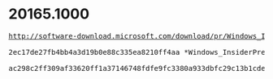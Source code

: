 # 20165.1000

<pre>
<a href="http://software-download.microsoft.com/download/pr/Windows_InsiderPreview_SDK_en-us_20165_1.iso">http://software-download.microsoft.com/download/pr/Windows_InsiderPreview_SDK_en-us_20165_1.iso</a>

2ec17de27fb4bb4a3d19b0e88c335ea8210ff4aa *Windows_InsiderPreview_SDK_en-us_20165_1.iso

ac298c2ff309af33620ff1a37146748fdfe9fc3380a933dbfc29c13b1cde58d7 *Windows_InsiderPreview_SDK_en-us_20165_1.iso
</pre>
